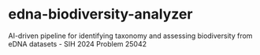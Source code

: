 # edna-biodiversity-analyzer
AI-driven pipeline for identifying taxonomy and assessing biodiversity from eDNA datasets - SIH 2024 Problem 25042
